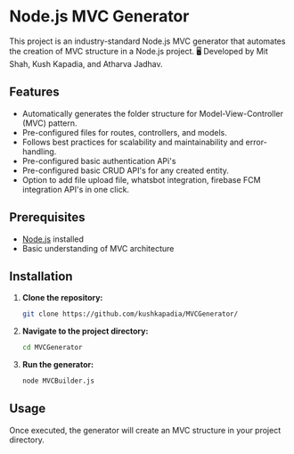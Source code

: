 # Node.js MVC Generator 

This project is an industry-standard Node.js MVC generator that automates the creation of MVC structure in a Node.js project. 
🖥️ Developed by Mit Shah, Kush Kapadia, and Atharva Jadhav.

## Features

- Automatically generates the folder structure for Model-View-Controller (MVC) pattern.
- Pre-configured files for routes, controllers, and models.
- Follows best practices for scalability and maintainability and error-handling.
- Pre-configured basic authentication APi's
- Pre-configured basic CRUD API's for any created entity.
- Option to add file upload file, whatsbot integration, firebase FCM integration API's in one click.
  
## Prerequisites

- [Node.js](https://nodejs.org/) installed
- Basic understanding of MVC architecture

## Installation

1. **Clone the repository:**

    ```bash
    git clone https://github.com/kushkapadia/MVCGenerator/
    ```

2. **Navigate to the project directory:**

    ```bash
    cd MVCGenerator
    ```

3. **Run the generator:**

    ```bash
    node MVCBuilder.js
    ```

## Usage

Once executed, the generator will create an MVC structure in your project directory.


